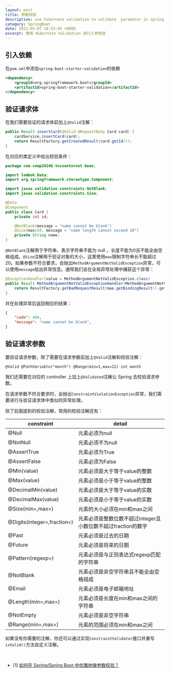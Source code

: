 ```yaml
---
layout: post
title: 参数校验
description: use hibernate validation to validate  parameter in spring boot
category: SpringBoot
date: 2021-05-07 18:53:45 +0800
excerpt: 使用 Hibernate Validation 进行入参校验
---
```


## 引入依赖

在`pom.xml`中添加`spring-boot-starter-validation`的依赖

```xml
<dependency>
    <groupId>org.springframework.boot</groupId>
    <artifactId>spring-boot-starter-validation</artifactId>
</dependency>
```

## 验证请求体

在我们需要验证的请求体前加上`@Valid`注解：

```java
public Result insertCard(@Valid @RequestBody Card card) {
    cardService.insertCard(card);
    return ResultFactory.getCreatedResult(card.getId());
}
```

在对应的类定义中给出校验条件：

```java
package com.comp2024b.tocountornot.bean;

import lombok.Data;
import org.springframework.stereotype.Component;

import javax.validation.constraints.NotBlank;
import javax.validation.constraints.Size;

@Data
@Component
public class Card {
    private int id;

    @NotBlank(message = "name cannot be blank")
    @Size(max=20, message = "name length cannot exceed 20")
    private String name;
}
```

`@NotBlank`注解用于字符串，表示字符串不能为 null ，长度不能为0且不能全由空格组成。`@Size`注解用于验证对象的大小，这里使用`max`限制字符串长不能超过20。如果参数不符合要求，会抛出`MethodArgumentNotValidException`异常，可以使用`message`给出异常信息。通常我们会在全局异常处理中捕获这个异常：

```java
@ExceptionHandler(value = MethodArgumentNotValidException.class)
public Result MethodArgumentNotValidExceptionHandler(MethodArgumentNotValidException mae) {
    return ResultFactory.getBadRequestResult(mae.getBindingResult().getFieldError().getDefaultMessage());
}
```

并在处理异常后返回相应的结果：

```json
{
    "code": 400,
    "message": "name cannot be blank",
}
```

## 验证请求参数

要验证请求参数，除了需要在请求参数前加上`@Valid`注解和校验注解：

`@Valid @PathVariable("month") @Range(min=1,max=12) int month`

我们还需要在对应的 controller 上加上`@Validated`注解让 Spring 去校验请求参数。

在请求参数不符合要求时，会抛出`ConstraintViolationException`异常，我们需要进行与验证请求体中类似的异常处理。

除了前面提到的校验注解，常用的校验注解还有：

| constraint | detail |
| ---------- | ------ |
| @Null | 元素必须为null |
| @NotNull | 元素必须不为null |
| @AssertTrue | 元素必须为True |
| @AssertFalse | 元素必须为False |
| @Min(value) | 元素必须是大于等于value的整数 |
| @Max(value) | 元素必须是小于等于value的整数 |
| @DecimalMin(value) | 元素必须是大于等于value的实数 |
| @DecimalMax(value) | 元素必须是小于等于value的实数 |
| @Size(min=,max=) | 元素的大小必须在min和max之间 |
| @Digits(integer=,fraction=) | 元素必须是整数位数不超过integer且小数位数不超过fraction的数字 |
| @Past | 元素必须是过去的日期 |
| @Future | 元素必须是将来的日期 |
| @Pattern(regexp=) | 元素必须是与正则表达式regexp匹配的字符串 |
| @NotBlank | 元素必须是非空字符串且不能全由空格组成 |
| @Email | 元素必须是电子邮箱地址 |
| @Length(min=,max=) | 元素必须是长度在min和max之间的字符串 |
| @NotEmpty | 元素必须是非空字符串 |
| @Range(min=,max=) | 元素的范围必须在min和max之间 |

如果没有你需要的注解，你还可以通过实现`ConstraintValidator`接口并重写`isValid()`方法自定义注解。

&nbsp;

- [1] [如何在 Spring/Spring Boot 中优雅地做参数校验？](https://snailclimb.gitee.io/springboot-guide/#/./docs/spring-bean-validation)
